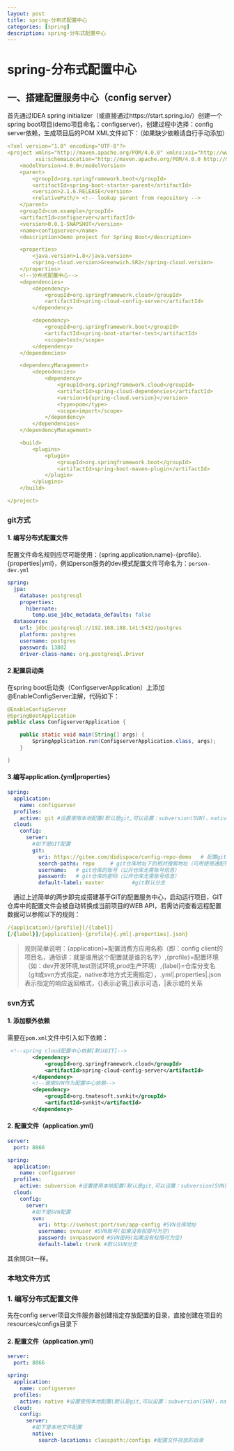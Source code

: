 ```yaml
---
layout: post
title: spring-分布式配置中心
categories: [spring]
description: spring-分布式配置中心
---
```




# spring-分布式配置中心

## 一、搭建配置服务中心（config server）

首先通过IDEA spring initializer（或直接通过https://start.spring.io/）创建一个spring boot项目(demo项目命名：configserver)，创建过程中选择：config server依赖，生成项目后的POM XML文件如下：（如果缺少依赖请自行手动添加）

```yaml
<?xml version="1.0" encoding="UTF-8"?>
<project xmlns="http://maven.apache.org/POM/4.0.0" xmlns:xsi="http://www.w3.org/2001/XMLSchema-instance"
         xsi:schemaLocation="http://maven.apache.org/POM/4.0.0 http://maven.apache.org/xsd/maven-4.0.0.xsd">
    <modelVersion>4.0.0</modelVersion>
    <parent>
        <groupId>org.springframework.boot</groupId>
        <artifactId>spring-boot-starter-parent</artifactId>
        <version>2.1.6.RELEASE</version>
        <relativePath/> <!-- lookup parent from repository -->
    </parent>
    <groupId>com.example</groupId>
    <artifactId>configserver</artifactId>
    <version>0.0.1-SNAPSHOT</version>
    <name>configserver</name>
    <description>Demo project for Spring Boot</description>

    <properties>
        <java.version>1.8</java.version>
        <spring-cloud.version>Greenwich.SR2</spring-cloud.version>
    </properties>
	<!--分布式配置中心-->
    <dependencies>
        <dependency>
            <groupId>org.springframework.cloud</groupId>
            <artifactId>spring-cloud-config-server</artifactId>
        </dependency>

        <dependency>
            <groupId>org.springframework.boot</groupId>
            <artifactId>spring-boot-starter-test</artifactId>
            <scope>test</scope>
        </dependency>
    </dependencies>

    <dependencyManagement>
        <dependencies>
            <dependency>
                <groupId>org.springframework.cloud</groupId>
                <artifactId>spring-cloud-dependencies</artifactId>
                <version>${spring-cloud.version}</version>
                <type>pom</type>
                <scope>import</scope>
            </dependency>
        </dependencies>
    </dependencyManagement>

    <build>
        <plugins>
            <plugin>
                <groupId>org.springframework.boot</groupId>
                <artifactId>spring-boot-maven-plugin</artifactId>
            </plugin>
        </plugins>
    </build>

</project>

```

### git方式

#### 1. 编写分布式配置文件

配置文件命名规则应尽可能使用：{spring.application.name}-{profile}.{properties|yml}，例如person服务的dev模式配置文件可命名为：`person-dev.yml`

```yaml
spring:
  jpa:
    database: postgresql
    properties:
      hibernate:
        temp.use_jdbc_metadata_defaults: false
  datasource:
    url: jdbc:postgresql://192.168.188.141:5432/postgres
    platform: postgres
    username: postgres
    password: 13882
    driver-class-name: org.postgresql.Driver
```

#### 2.配置启动类

在spring boot启动类（ConfigserverApplication）上添加@EnableConfigServer注解，代码如下：

```java
@EnableConfigServer
@SpringBootApplication
public class ConfigserverApplication {

    public static void main(String[] args) {
        SpringApplication.run(ConfigserverApplication.class, args);
    }

}
```

#### 3.编写application.{yml|properties}

```yaml
spring:
  application:
    name: configserver
  profiles:
    active: git #设置使用本地配置(默认是git,可以设置：subversion(SVN)，native(本地))
  cloud:
    config:
      server:
        #如下是GIT配置
        git:
          uri: https://gitee.com/didispace/config-repo-demo   # 配置git仓库的地址（最后不需要带/，否则会出现：No custom http config found for URL: XXX）
          search-paths: repo     # git仓库地址下的相对搜索地址（可用使用通配符），可以配置多个，用,分割。可以{application}实现按应用查配置
          username:   # git仓库的账号（公开仓库无需账号信息）
          password:   # git仓库的密码（公开仓库无需账号信息）
          default-label: master         #git默认分支

```

　通过上述简单的两步即完成搭建基于GIT的配置服务中心，启动运行项目，GIT仓库中的配置文件会被自动转换成当前项目的WEB API，若需访问查看远程配置数据可以参照以下的规则：

```yml
/{application}/{profile}[/{label}]
[/{label}]/{application}-{profile}{.yml|.properties|.json}
```
> 规则简单说明：{application}=配置消费方应用名称（即：config client的项目名，通俗讲：就是谁用这个配置就是谁的名字）,{profile}=配置环境（如：dev开发环境,test测试环境,prod生产环境）,{label}=仓库分支名（git或svn方式指定，native本地方式无需指定），.yml|.properties|.json表示指定的响应返回格式，{}表示必需,[]表示可选，|表示或的关系

### svn方式

#### 1. 添加额外依赖

需要在`pom.xml`文件中引入如下依赖：

```xml
 <!--spring cloud配置中心依赖[默认GIT]-->
        <dependency>
            <groupId>org.springframework.cloud</groupId>
            <artifactId>spring-cloud-config-server</artifactId>
        </dependency>
        <!--使用SVN作为配置中心依赖-->
        <dependency>
            <groupId>org.tmatesoft.svnkit</groupId>
            <artifactId>svnkit</artifactId>
        </dependency>
```

#### 2. 配置文件（application.yml)

```yml
server:
  port: 8866

spring:
  application:
    name: configserver
  profiles:
    active: subversion #设置使用本地配置(默认是git,可以设置：subversion(SVN)，native(本地))
  cloud:
    config:
      server:
        #如下是SVN配置
        svn:
          uri: http://svnhost:port/svn/app-config #SVN仓库地址
          username: svnuser #SVN账号(如果没有权限可为空)
          password: svnpassword #SVN密码(如果没有权限可为空)
          default-label: trunk #默认SVN分支
```

其余同Git一样。

### 本地文件方式

### 1. 编写分布式配置文件

先在config server项目文件服务器创建指定存放配置的目录，直接创建在项目的resources/configs目录下

#### 2. 配置文件（application.yml)

```yml
server:
  port: 8866

spring:
  application:
    name: configserver
  profiles:
    active: native #设置使用本地配置(默认是git,可以设置：subversion(SVN)，native(本地))
  cloud:
    config:
      server:
        #如下是本地文件配置
        native:
          search-locations: classpath:/configs #配置文件存放的目录
```

